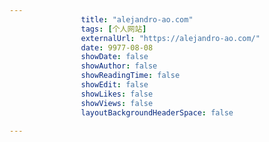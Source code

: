 ---
                title: "alejandro-ao.com"
                tags: [个人网站]
                externalUrl: "https://alejandro-ao.com/"
                date: 9977-08-08
                showDate: false
                showAuthor: false
                showReadingTime: false
                showEdit: false
                showLikes: false
                showViews: false
                layoutBackgroundHeaderSpace: false
                ---

